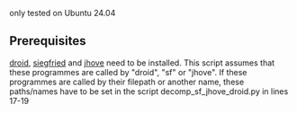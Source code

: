 only tested on Ubuntu 24.04

## Prerequisites

[droid]([url](https://www.nationalarchives.gov.uk/information-management/manage-information/preserving-digital-records/droid/)), [siegfried]([url](https://github.com/richardlehane/siegfried)) and [jhove]([url](https://jhove.openpreservation.org/getting-started/)) need to be installed.
This script assumes that these programmes are called by "droid", "sf" or "jhove". If these programmes are called by their filepath or another name, these paths/names have to be set in the script decomp_sf_jhove_droid.py in lines 17-19


